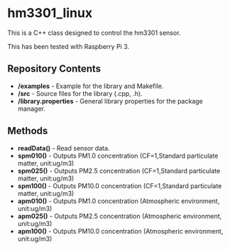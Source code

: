 # hm3301_linux

This is a C++ class designed to control the hm3301 sensor.

This has been tested with Raspberry Pi 3.

Repository Contents
--------------------

* **/examples** - Example for the library and Makefile. 
* **/src** - Source files for the library (.cpp, .h).
* **/library.properties** - General library properties for the package manager.

Methods
--------------------

* **readData()** - Read sensor data.
* **spm010()** - Outputs PM1.0 concentration (CF=1,Standard particulate matter, unit:ug/m3)
* **spm025()** - Outputs PM2.5 concentration (CF=1,Standard particulate matter, unit:ug/m3)
* **spm100()** - Outputs PM10.0 concentration (CF=1,Standard particulate matter, unit:ug/m3)
* **apm010()** - Outputs PM1.0 concentration (Atmospheric environment, unit:ug/m3)
* **apm025()** - Outputs PM2.5 concentration (Atmospheric environment, unit:ug/m3)
* **apm100()** - Outputs PM10.0 concentration (Atmospheric environment, unit:ug/m3)


